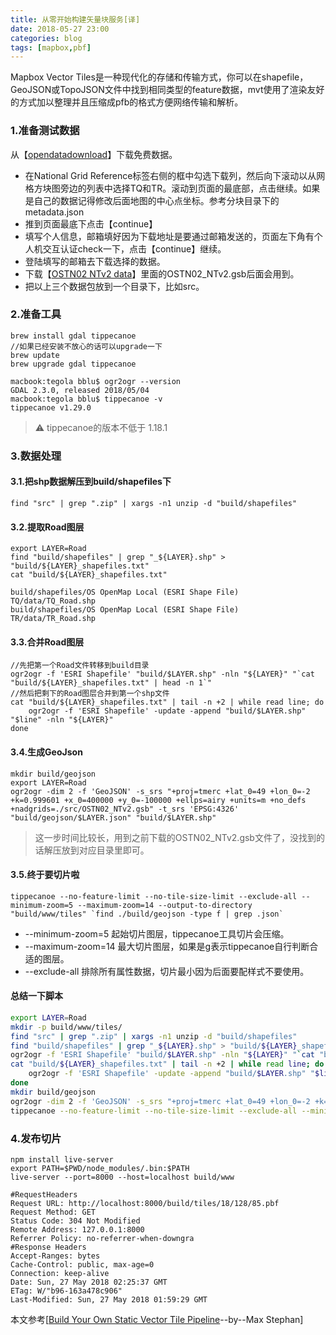 ```yaml
---
title: 从零开始构建矢量块服务[译]
date: 2018-05-27 23:00
categories: blog
tags: [mapbox,pbf]
---
```



Mapbox Vector Tiles是一种现代化的存储和传输方式，你可以在shapefile，GeoJSON或TopoJSON文件中找到相同类型的feature数据，mvt使用了渲染友好的方式加以整理并且压缩成pfb的格式方便网络传输和解析。


### 1.准备测试数据

从【[opendatadownload](https://www.ordnancesurvey.co.uk/opendatadownload/products.html#OPMPLC)】下载免费数据。

- 在National Grid Reference标签右侧的框中勾选下载列，然后向下滚动以从网格方块图旁边的列表中选择TQ和TR。滚动到页面的最底部，点击继续。如果是自己的数据记得修改后面地图的中心点坐标。参考分块目录下的metadata.json
- 推到页面最底下点击【continue】
- 填写个人信息，邮箱填好因为下载地址是要通过邮箱发送的，页面左下角有个人机交互认证check一下，点击【continue】继续。
- 登陆填写的邮箱去下载选择的数据。
- 下载【[OSTN02 NTv2 data](https://www.ordnancesurvey.co.uk/docs/gps/ostn02-ntv2-data.zip)】里面的OSTN02_NTv2.gsb后面会用到。
- 把以上三个数据包放到一个目录下，比如src。

### 2.准备工具

    brew install gdal tippecanoe
    //如果已经安装不放心的话可以upgrade一下
    brew update
    brew upgrade gdal tippecanoe

    macbook:tegola bblu$ ogr2ogr --version
    GDAL 2.3.0, released 2018/05/04
    macbook:tegola bblu$ tippecanoe -v
    tippecanoe v1.29.0
    
> ⚠️ tippecanoe的版本不低于 1.18.1

### 3.数据处理

#### 3.1.把shp数据解压到build/shapefiles下

    find "src" | grep ".zip" | xargs -n1 unzip -d "build/shapefiles"

#### 3.2.提取Road图层

    export LAYER=Road
    find "build/shapefiles" | grep "_${LAYER}.shp" > "build/${LAYER}_shapefiles.txt"
    cat "build/${LAYER}_shapefiles.txt"
    
    build/shapefiles/OS OpenMap Local (ESRI Shape File) TQ/data/TQ_Road.shp
    build/shapefiles/OS OpenMap Local (ESRI Shape File) TR/data/TR_Road.shp
#### 3.3.合并Road图层
    //先把第一个Road文件转移到build目录
    ogr2ogr -f 'ESRI Shapefile' "build/$LAYER.shp" -nln "${LAYER}" "`cat "build/${LAYER}_shapefiles.txt" | head -n 1`"
    //然后把剩下的Road图层合并到第一个shp文件
    cat "build/${LAYER}_shapefiles.txt" | tail -n +2 | while read line; do
        ogr2ogr -f 'ESRI Shapefile' -update -append "build/$LAYER.shp" "$line" -nln "${LAYER}"
    done
#### 3.4.生成GeoJson

    mkdir build/geojson
    export LAYER=Road
    ogr2ogr -dim 2 -f 'GeoJSON' -s_srs "+proj=tmerc +lat_0=49 +lon_0=-2 +k=0.999601 +x_0=400000 +y_0=-100000 +ellps=airy +units=m +no_defs +nadgrids=./src/OSTN02_NTv2.gsb" -t_srs 'EPSG:4326' "build/geojson/$LAYER.json" "build/$LAYER.shp"

> 这一步时间比较长，用到之前下载的OSTN02_NTv2.gsb文件了，没找到的话解压放到对应目录里即可。

#### 3.5.终于要切片啦

    tippecanoe --no-feature-limit --no-tile-size-limit --exclude-all --minimum-zoom=5 --maximum-zoom=14 --output-to-directory "build/www/tiles" `find ./build/geojson -type f | grep .json`

- --minimum-zoom=5 起始切片图层，tippecanoe工具切片会压缩。
- --maximum-zoom=14 最大切片图层，如果是g表示tippecanoe自行判断合适的图层。
- --exclude-all 排除所有属性数据，切片最小因为后面要配样式不要使用。

#### 总结一下脚本
```sh
export LAYER=Road
mkdir -p build/www/tiles/
find "src" | grep ".zip" | xargs -n1 unzip -d "build/shapefiles"
find "build/shapefiles" | grep "_${LAYER}.shp" > "build/${LAYER}_shapefiles.txt"
ogr2ogr -f 'ESRI Shapefile' "build/$LAYER.shp" -nln "${LAYER}" "`cat "build/${LAYER}_shapefiles.txt" | head -n 1`"
cat "build/${LAYER}_shapefiles.txt" | tail -n +2 | while read line; do
    ogr2ogr -f 'ESRI Shapefile' -update -append "build/$LAYER.shp" "$line" -nln "${LAYER}"
done
mkdir build/geojson
ogr2ogr -dim 2 -f 'GeoJSON' -s_srs "+proj=tmerc +lat_0=49 +lon_0=-2 +k=0.999601 +x_0=400000 +y_0=-100000 +ellps=airy +units=m +no_defs +nadgrids=./src/OSTN02_NTv2.gsb" -t_srs 'EPSG:4326' "build/geojson/$LAYER.json" "build/$LAYER.shp"
tippecanoe --no-feature-limit --no-tile-size-limit --exclude-all --minimum-zoom=5 --maximum-zoom=g --output-to-directory "build/www/tiles" `find ./build/geojson -type f | grep .json`
```

### 4.发布切片

    npm install live-server
    export PATH=$PWD/node_modules/.bin:$PATH
    live-server --port=8000 --host=localhost build/www
    
```
#RequestHeaders
Request URL: http://localhost:8000/build/tiles/18/128/85.pbf
Request Method: GET
Status Code: 304 Not Modified
Remote Address: 127.0.0.1:8000
Referrer Policy: no-referrer-when-downgra
#Response Headers
Accept-Ranges: bytes
Cache-Control: public, max-age=0
Connection: keep-alive
Date: Sun, 27 May 2018 02:25:37 GMT
ETag: W/"b96-163a478c906"
Last-Modified: Sun, 27 May 2018 01:59:29 GMT
```

本文参考[[Build Your Own Static Vector Tile Pipeline](https://geovation.github.io/build-your-own-static-vector-tile-pipeline)--by--Max Stephan]
